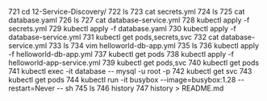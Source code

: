   721  cd 12-Service-Discovery/
  722  ls
  723  cat secrets.yml 
  724  ls
  725  cat database.yaml 
  726  ls
  727  cat database-service.yml 
  728  kubectl apply -f secrets.yml 
  729  kubectl apply -f database.yaml 
  730  kubectl apply -f database-service.yml 
  731  kubectl get pods,secrets,svc
  732  cat database-service.yml 
  733  ls
  734  vim helloworld-db-app.yml 
  735  ls
  736  kubectl apply -f helloworld-db-app.yml 
  737  kubectl get pods 
  738  kubectl apply -f helloworld-app-service.yml 
  739  kubectl get pods,svc
  740  kubectl get pods 
  741  kubectl exec -it database -- mysql -u root -p 
  742  kubectl get svc 
  743  kubectl get pods 
  744  kubectl run -it busybox --image=busybox:1.28 --restart=Never -- sh 
  745  ls
  746  history 
  747  history > README.md
